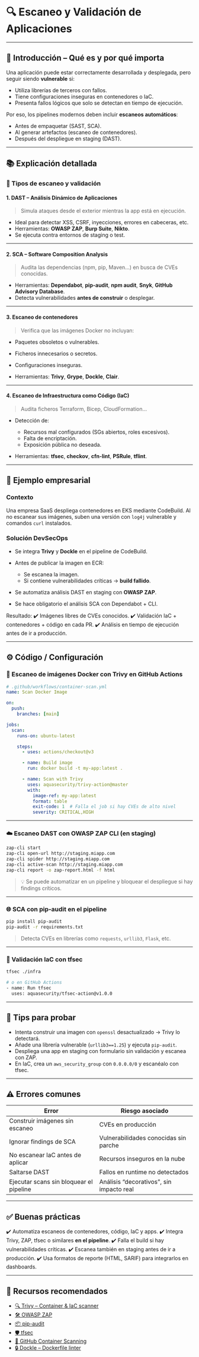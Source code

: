 # 🔍 Escaneo y Validación de Aplicaciones

---

## 🧭 Introducción – Qué es y por qué importa

Una aplicación puede estar correctamente desarrollada y desplegada, pero seguir siendo **vulnerable** si:

* Utiliza librerías de terceros con fallos.
* Tiene configuraciones inseguras en contenedores o IaC.
* Presenta fallos lógicos que solo se detectan en tiempo de ejecución.

Por eso, los pipelines modernos deben incluir **escaneos automáticos**:

* Antes de empaquetar (SAST, SCA).
* Al generar artefactos (escaneo de contenedores).
* Después del despliegue en staging (DAST).

---

## 📚 Explicación detallada

### 🧰 Tipos de escaneo y validación

#### 1. **DAST – Análisis Dinámico de Aplicaciones**

> Simula ataques desde el exterior mientras la app está en ejecución.

* Ideal para detectar XSS, CSRF, inyecciones, errores en cabeceras, etc.
* Herramientas: **OWASP ZAP**, **Burp Suite**, **Nikto**.
* Se ejecuta contra entornos de staging o test.

---

#### 2. **SCA – Software Composition Analysis**

> Audita las dependencias (npm, pip, Maven…) en busca de CVEs conocidas.

* Herramientas: **Dependabot**, **pip-audit**, **npm audit**, **Snyk**, **GitHub Advisory Database**.
* Detecta vulnerabilidades **antes de construir** o desplegar.

---

#### 3. **Escaneo de contenedores**

> Verifica que las imágenes Docker no incluyan:

* Paquetes obsoletos o vulnerables.

* Ficheros innecesarios o secretos.

* Configuraciones inseguras.

* Herramientas: **Trivy**, **Grype**, **Dockle**, **Clair**.

---

#### 4. **Escaneo de Infraestructura como Código (IaC)**

> Audita ficheros Terraform, Bicep, CloudFormation…

* Detección de:

  * Recursos mal configurados (SGs abiertos, roles excesivos).
  * Falta de encriptación.
  * Exposición pública no deseada.

* Herramientas: **tfsec**, **checkov**, **cfn-lint**, **PSRule**, **tflint**.

---

## 💼 Ejemplo empresarial

### Contexto

Una empresa SaaS despliega contenedores en EKS mediante CodeBuild. Al no escanear sus imágenes, suben una versión con `log4j` vulnerable y comandos `curl` instalados.

### Solución DevSecOps

* Se integra **Trivy** y **Dockle** en el pipeline de CodeBuild.
* Antes de publicar la imagen en ECR:

  * Se escanea la imagen.
  * Si contiene vulnerabilidades críticas → **build fallido**.
* Se automatiza análisis DAST en staging con **OWASP ZAP**.
* Se hace obligatorio el análisis SCA con Dependabot + CLI.

Resultado:
✔️ Imágenes libres de CVEs conocidos.
✔️ Validación IaC + contenedores + código en cada PR.
✔️ Análisis en tiempo de ejecución antes de ir a producción.

---

## ⚙️ Código / Configuración

### 🐳 Escaneo de imágenes Docker con Trivy en GitHub Actions

```yaml
# .github/workflows/container-scan.yml
name: Scan Docker Image

on:
  push:
    branches: [main]

jobs:
  scan:
    runs-on: ubuntu-latest

    steps:
      - uses: actions/checkout@v3

      - name: Build image
        run: docker build -t my-app:latest .

      - name: Scan with Trivy
        uses: aquasecurity/trivy-action@master
        with:
          image-ref: my-app:latest
          format: table
          exit-code: 1  # Falla el job si hay CVEs de alto nivel
          severity: CRITICAL,HIGH
```

---

### ☁️ Escaneo DAST con OWASP ZAP CLI (en staging)

```bash
zap-cli start
zap-cli open-url http://staging.miapp.com
zap-cli spider http://staging.miapp.com
zap-cli active-scan http://staging.miapp.com
zap-cli report -o zap-report.html -f html
```

> 💡 Se puede automatizar en un pipeline y bloquear el despliegue si hay findings críticos.

---

### 🌐 SCA con pip-audit en el pipeline

```bash
pip install pip-audit
pip-audit -r requirements.txt
```

> Detecta CVEs en librerías como `requests`, `urllib3`, `Flask`, etc.

---

### 🔐 Validación IaC con tfsec

```bash
tfsec ./infra

# o en GitHub Actions
- name: Run tfsec
  uses: aquasecurity/tfsec-action@v1.0.0
```

---

## 🧪 Tips para probar

* Intenta construir una imagen con `openssl` desactualizado → Trivy lo detectará.
* Añade una librería vulnerable (`urllib3==1.25`) y ejecuta `pip-audit`.
* Despliega una app en staging con formulario sin validación y escanea con ZAP.
* En IaC, crea un `aws_security_group` con `0.0.0.0/0` y escanéalo con tfsec.

---

## ⚠️ Errores comunes

| Error                                   | Riesgo asociado                          |
| --------------------------------------- | ---------------------------------------- |
| Construir imágenes sin escaneo          | CVEs en producción                       |
| Ignorar findings de SCA                 | Vulnerabilidades conocidas sin parche    |
| No escanear IaC antes de aplicar        | Recursos inseguros en la nube            |
| Saltarse DAST                           | Fallos en runtime no detectados          |
| Ejecutar scans sin bloquear el pipeline | Análisis “decorativos”, sin impacto real |

---

## ✅ Buenas prácticas

✔️ Automatiza escaneos de contenedores, código, IaC y apps.
✔️ Integra Trivy, ZAP, tfsec o similares **en el pipeline**.
✔️ Falla el build si hay vulnerabilidades críticas.
✔️ Escanea también en staging antes de ir a producción.
✔️ Usa formatos de reporte (HTML, SARIF) para integrarlos en dashboards.

---

## 🔗 Recursos recomendados

* [🔍 Trivy – Container & IaC scanner](https://aquasecurity.github.io/trivy/)
* [🛠️ OWASP ZAP](https://www.zaproxy.org/)
* [📦 pip-audit](https://pypi.org/project/pip-audit/)
* [🛡️ tfsec](https://aquasecurity.github.io/tfsec/)
* [📘 GitHub Container Scanning](https://docs.github.com/en/code-security/supply-chain-security/keeping-your-dependencies-updated/automatically-scanning-packages-for-vulnerabilities)
* [🔒 Dockle – Dockerfile linter](https://github.com/goodwithtech/dockle)